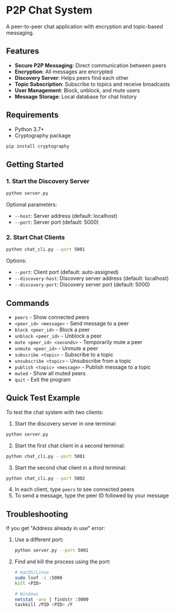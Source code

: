 # P2P Chat System

A peer-to-peer chat application with encryption and topic-based messaging.

## Features

- **Secure P2P Messaging**: Direct communication between peers
- **Encryption**: All messages are encrypted
- **Discovery Server**: Helps peers find each other
- **Topic Subscription**: Subscribe to topics and receive broadcasts
- **User Management**: Block, unblock, and mute users
- **Message Storage**: Local database for chat history

## Requirements

- Python 3.7+
- Cryptography package

```bash
pip install cryptography
```

## Getting Started

### 1. Start the Discovery Server

```bash
python server.py
```

Optional parameters:
- `--host`: Server address (default: localhost)
- `--port`: Server port (default: 5000)

### 2. Start Chat Clients

```bash
python chat_cli.py --port 5001
```

Options:
- `--port`: Client port (default: auto-assigned)
- `--discovery-host`: Discovery server address (default: localhost)
- `--discovery-port`: Discovery server port (default: 5000)

## Commands

- `peers` - Show connected peers
- `<peer_id> <message>` - Send message to a peer
- `block <peer_id>` - Block a peer
- `unblock <peer_id>` - Unblock a peer
- `mute <peer_id> <seconds>` - Temporarily mute a peer
- `unmute <peer_id>` - Unmute a peer
- `subscribe <topic>` - Subscribe to a topic
- `unsubscribe <topic>` - Unsubscribe from a topic
- `publish <topic> <message>` - Publish message to a topic
- `muted` - Show all muted peers
- `quit` - Exit the program


## Quick Test Example

To test the chat system with two clients:

1. Start the discovery server in one terminal:
```bash
python server.py
```

2. Start the first chat client in a second terminal:
```bash
python chat_cli.py --port 5001
```

3. Start the second chat client in a third terminal:
```bash
python chat_cli.py --port 5002
```

4. In each client, type `peers` to see connected peers
5. To send a message, type the peer ID followed by your message

## Troubleshooting

If you get "Address already in use" error:

1. Use a different port:
   ```bash
   python server.py --port 5001
   ```

2. Find and kill the process using the port:
   ```bash
   # macOS/Linux
   sudo lsof -i :5000
   kill <PID>
   
   # Windows
   netstat -ano | findstr :5000
   taskkill /PID <PID> /F
   ```
